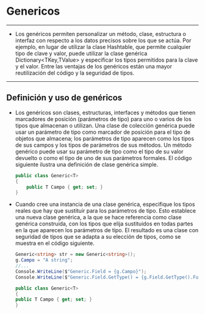 # Genericos
---

- Los genéricos permiten personalizar un método, clase, estructura o interfaz con respecto a los datos precisos sobre los que se actúa. Por ejemplo, en lugar de utilizar la clase Hashtable, que permite cualquier tipo de clave y valor, puede utilizar la clase genérica Dictionary<TKey,TValue> y especificar los tipos permitidos para la clave y el valor. Entre las ventajas de los genéricos están una mayor reutilización del código y la seguridad de tipos.

---

## Definición y uso de genéricos

- Los genéricos son clases, estructuras, interfaces y métodos que tienen marcadores de posición (parámetros de tipo) para uno o varios de los tipos que almacenan o utilizan. Una clase de colección genérica puede usar un parámetro de tipo como marcador de posición para el tipo de objetos que almacena; los parámetros de tipo aparecen como los tipos de sus campos y los tipos de parámetros de sus métodos. Un método genérico puede usar su parámetro de tipo como el tipo de su valor devuelto o como el tipo de uno de sus parámetros formales. El código siguiente ilustra una definición de clase genérica simple.

    ```c#
    public class Generic<T>
    {
        public T Campo { get; set; }
    }
    ```

- Cuando cree una instancia de una clase genérica, especifique los tipos reales que hay que sustituir para los parámetros de tipo. Esto establece una nueva clase genérica, a la que se hace referencia como clase genérica construida, con los tipos que elija sustituidos en todas partes en la que aparecen los parámetros de tipo. El resultado es una clase con seguridad de tipos que se adapta a su elección de tipos, como se muestra en el código siguiente.

    ```c#
    Generic<string> str = new Generic<string>();
    g.Campo = "A string";
    //...
    Console.WriteLine($"Generic.Field = {g.Campo}");
    Console.WriteLine($"Generic.Field.GetType() = {g.Field.GetType().FullName}");

    public class Generic<T>
    {
    public T Campo { get; set; }
    } 
    ```